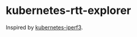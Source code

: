 # kubernetes-rtt-explorer

Inspired by [kubernetes-iperf3](https://github.com/Pharb/kubernetes-iperf3).

